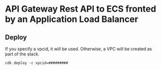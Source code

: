 # API Gateway Rest API to ECS fronted by an Application Load Balancer 
## Deploy
If you specify a vpcid, it will be used. Otherwise, a VPC will be created as part of the stack. 
~~~
cdk deploy -c vpcid=#########
~~~